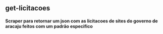 ## get-licitacoes

#### Scraper para retornar um json com as licitacoes de sites do governo de aracaju feitos com um padrão especifico